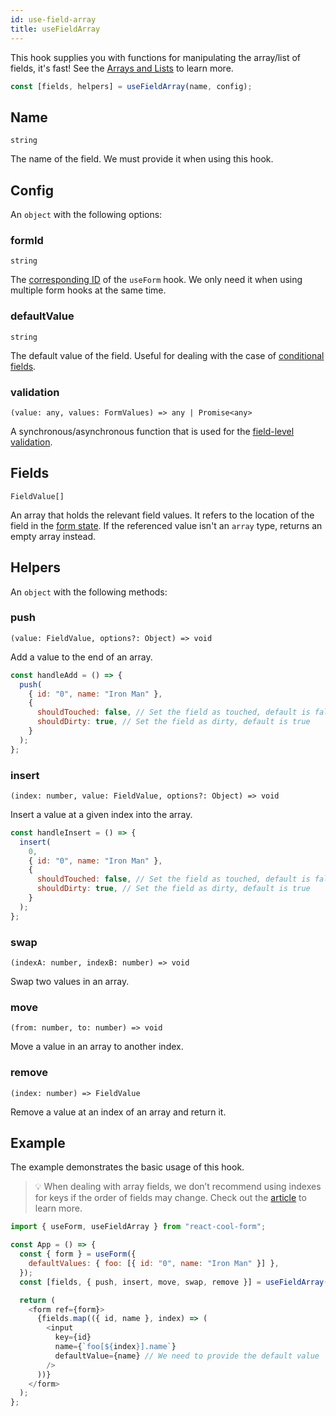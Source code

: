 ```yaml
---
id: use-field-array
title: useFieldArray
---
```


This hook supplies you with functions for manipulating the array/list of fields, it's fast! See the [Arrays and Lists](../getting-started/arrays-and-lists) to learn more.

```js
const [fields, helpers] = useFieldArray(name, config);
```

## Name

`string`

The name of the field. We must provide it when using this hook.

## Config

An `object` with the following options:

### formId

`string`

The [corresponding ID](../api-reference/use-form#id) of the `useForm` hook. We only need it when using multiple form hooks at the same time.

### defaultValue

`string`

The default value of the field. Useful for dealing with the case of [conditional fields](../examples/conditional-fields).

### validation

`(value: any, values: FormValues) => any | Promise<any>`

A synchronous/asynchronous function that is used for the [field-level validation](../getting-started/validation-guide#field-level-validation).

## Fields

`FieldValue[]`

An array that holds the relevant field values. It refers to the location of the field in the [form state](../getting-started/form-state#about-the-form-state). If the referenced value isn't an `array` type, returns an empty array instead.

## Helpers

An `object` with the following methods:

### push

`(value: FieldValue, options?: Object) => void`

Add a value to the end of an array.

```js
const handleAdd = () => {
  push(
    { id: "0", name: "Iron Man" },
    {
      shouldTouched: false, // Set the field as touched, default is false
      shouldDirty: true, // Set the field as dirty, default is true
    }
  );
};
```

### insert

`(index: number, value: FieldValue, options?: Object) => void`

Insert a value at a given index into the array.

```js
const handleInsert = () => {
  insert(
    0,
    { id: "0", name: "Iron Man" },
    {
      shouldTouched: false, // Set the field as touched, default is false
      shouldDirty: true, // Set the field as dirty, default is true
    }
  );
};
```

### swap

`(indexA: number, indexB: number) => void`

Swap two values in an array.

### move

`(from: number, to: number) => void`

Move a value in an array to another index.

### remove

`(index: number) => FieldValue`

Remove a value at an index of an array and return it.

## Example

The example demonstrates the basic usage of this hook.

> 💡 When dealing with array fields, we don’t recommend using indexes for keys if the order of fields may change. Check out the [article](https://robinpokorny.medium.com/index-as-a-key-is-an-anti-pattern-e0349aece318) to learn more.

```js
import { useForm, useFieldArray } from "react-cool-form";

const App = () => {
  const { form } = useForm({
    defaultValues: { foo: [{ id: "0", name: "Iron Man" }] },
  });
  const [fields, { push, insert, move, swap, remove }] = useFieldArray("foo");

  return (
    <form ref={form}>
      {fields.map(({ id, name }, index) => (
        <input
          key={id}
          name={`foo[${index}].name`}
          defaultValue={name} // We need to provide the default value
        />
      ))}
    </form>
  );
};
```
